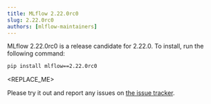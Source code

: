 ```yaml
---
title: MLflow 2.22.0rc0
slug: 2.22.0rc0
authors: [mlflow-maintainers]
---
```


MLflow 2.22.0rc0 is a release candidate for 2.22.0. To install, run the following command:

```sh
pip install mlflow==2.22.0rc0
```

<!-- Major changes that need to be highlighted in the release post go here -->

<REPLACE_ME>

Please try it out and report any issues on [the issue tracker](https://github.com/mlflow/mlflow/issues).
